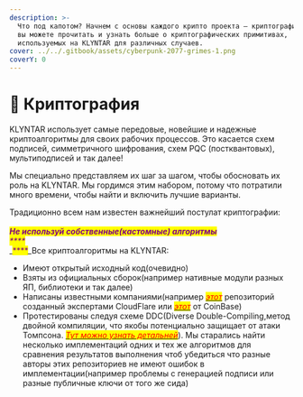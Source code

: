 ```yaml
---
description: >-
  Что под капотом? Начнем с основы каждого крипто проекта — криптографии. Здесь
  вы можете прочитать и узнать больше о криптографических примитивах,
  используемых на KLYNTAR для различных случаев.
cover: ../../.gitbook/assets/cyberpunk-2077-grimes-1.png
coverY: 0
---
```


# 🔑 Криптография

KLYNTAR использует самые передовые, новейшие и надежные криптоалгоритмы для своих рабочих процессов. Это касается схем подписей, симметричного шифрования, схем PQC (постквантовых), мультиподписей и так далее!

Мы специально представляем их шаг за шагом, чтобы обосновать их роль на KLYNTAR. Мы гордимся этим набором, потому что потратили много времени, чтобы найти и включить лучшие варианты.

Традиционно всем нам известен важнейший постулат криптографии:\
\
&#x20;                              _<mark style="color:purple;">**Не используй собственные(кастомные) алгоритмы**</mark>_\
_<mark style="color:purple;">****</mark>_\
_<mark style="color:purple;">****</mark>_Все криптоалгоритмы на KLYNTAR:

* Имеют открытый исходный код(очевидно)
* Взяты из официальных сборок(например нативные модули разных ЯП, библиотеки и так далее)
* Написаны известными компаниями(например [_<mark style="color:red;">этот</mark>_](https://github.com/cloudflare/circl) репозиторий созданный экспертами CloudFlare или [_<mark style="color:red;">этот</mark>_](https://github.com/coinbase/kryptology) от CoinBase)
* Протестированы следуя схеме DDC(Diverse Double-Compiling,метод двойной компиляции, что якобы потенциально защищает от атаки Томпсона. [_<mark style="color:red;">Тут можно узнать детальней</mark>_](https://www.awelm.com/posts/evil-compiler/)). Мы старались найти несколько имплементаций одних и тех же алгоритмов для сравнения результатов выполнения чтоб убедиться что разные авторы этих репозиториев не имеют ошибок в имплементации(например проблемы с генерацией подписи или разные публичные ключи от того же сида)
